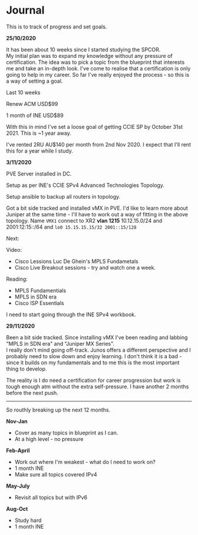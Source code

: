 # Journal

This is to track of progress and set goals.

**25/10/2020** 

It has been about 10 weeks since I started studying the SPCOR.  
My initial plan was to expand my knowledge without any pressure of certification.
The idea was to pick a topic from the blueprint that interests me and take an in-depth look.
I've come to realise that a certification is only going to help in my career.
So far I've really enjoyed the process - so this is a way of setting a goal.

Last 10 weeks

Renew ACM USD$99

1 month of INE USD$89


With this in mind I've set a loose goal of getting CCIE SP by October 31st 2021.  This is ~1 year away.  

I've rented 2RU AU$140 per month from 2nd Nov 2020.  I expect that I'll rent this for a year while I study.


**3/11/2020**

PVE Server installed in DC.

Setup as per INE's CCIE SPv4 Advanced Technologies Topology.

Setup ansible to backup all routers in topology.

Got a bit side tracked and installed vMX in PVE.  I'd like to learn more about Juniper at the same time - I'll have to work out a way of fitting in the above topology.  Name ```VMX1``` connect to XR2 **vlan 1215** 10.12.15.0/24 and 2001:12:15::/64 and ```lo0 15.15.15.15/32 2001::15/128```

Next:

Video:
* Cisco Lessions Luc De Ghein's MPLS Fundametals
* Cisco Live Breakout sessions - try and watch one a week.  


Reading:

* MPLS Fundamentials
* MPLS in SDN era
* Cisco ISP Essentials


I need to start going through the INE SPv4 workbook.

**29/11/2020**

Been a bit side tracked.  Since installing vMX I've been reading and labbing "MPLS in SDN era" and "Juniper MX Series".  
I really don't mind going off-track.  Junos offers a different perspective and I probably need to slow down and enjoy 
learning.  I don't think it is a bad - since it builds on my fundamentals and to me this is the most important 
thing to develop.

The reality is I do need a certification for career progression but work is tough enough atm without the extra
self-pressure.  I have another 2 months before the next push.


---------------------------------------------
So routhly breaking up the next 12 months.

**Nov-Jan**
* Cover as many topics in blueprint as I can.
* At a high level - no pressure

**Feb-April**
* Work out where I'm weakest - what do I need to work on?
* 1 month INE
* Make sure all topics covered IPv4

**May-July**
* Revisit all topics but with IPv6

**Aug-Oct**
* Study hard
* 1 month INE




